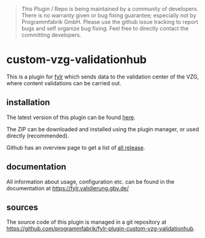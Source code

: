 > This Plugin / Repo is being maintained by a community of developers.
There is no warranty given or bug fixing guarantee; especially not by
Programmfabrik GmbH. Please use the github issue tracking to report bugs
and self organize bug fixing. Feel free to directly contact the committing
developers.

# custom-vzg-validationhub

This is a plugin for [fylr](https://documentation.fylr.cloud/docs) which sends data to the validation center of the VZG, where content validations can be carried out.

## installation

The latest version of this plugin can be found [here](https://github.com/programmfabrik/fylr-plugin-custom-vzg-validationhub/releases/latest/download/customVZGValidationHub.zip).

The ZIP can be downloaded and installed using the plugin manager, or used directly (recommended).

Github has an overview page to get a list of [all release](https://github.com/programmfabrik/fylr-plugin-custom-vzg-validationhub/releases/).


## documentation
All information about usage, configuration etc. can be found in the documentation at <https://fylr.validierung.gbv.de/>

## sources

The source code of this plugin is managed in a git repository at <https://github.com/programmfabrik/fylr-plugin-custom-vzg-validationhub>.
